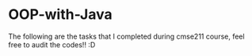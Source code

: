 # OOP-with-Java
The following are the tasks that I completed during cmse211 course, feel free to audit the codes!! :D
